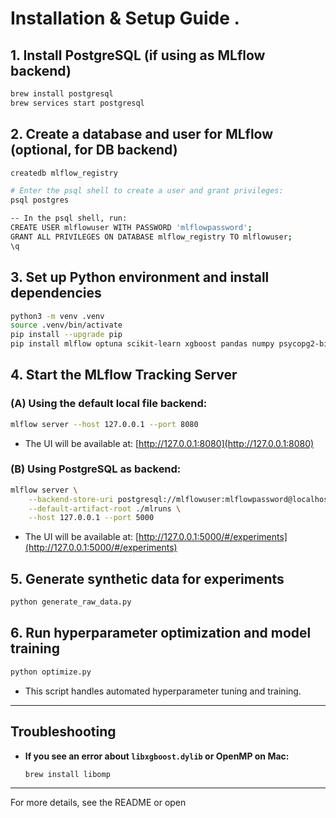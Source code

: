 # Installation & Setup Guide .

## 1. Install PostgreSQL (if using as MLflow backend)
```bash
brew install postgresql
brew services start postgresql
```

## 2. Create a database and user for MLflow (optional, for DB backend)
```bash
createdb mlflow_registry

# Enter the psql shell to create a user and grant privileges:
psql postgres

-- In the psql shell, run:
CREATE USER mlflowuser WITH PASSWORD 'mlflowpassword';
GRANT ALL PRIVILEGES ON DATABASE mlflow_registry TO mlflowuser;
\q
```

## 3. Set up Python environment and install dependencies
```bash
python3 -m venv .venv
source .venv/bin/activate
pip install --upgrade pip
pip install mlflow optuna scikit-learn xgboost pandas numpy psycopg2-binary
```

## 4. Start the MLflow Tracking Server

### (A) Using the default local file backend:
```bash
mlflow server --host 127.0.0.1 --port 8080
```
- The UI will be available at: [http://127.0.0.1:8080](http://127.0.0.1:8080)

### (B) Using PostgreSQL as backend:
```bash
mlflow server \
    --backend-store-uri postgresql://mlflowuser:mlflowpassword@localhost/mlflow_registry \
    --default-artifact-root ./mlruns \
    --host 127.0.0.1 --port 5000
```
- The UI will be available at: [http://127.0.0.1:5000/#/experiments](http://127.0.0.1:5000/#/experiments)

## 5. Generate synthetic data for experiments
```bash
python generate_raw_data.py
```

## 6. Run hyperparameter optimization and model training
```bash
python optimize.py
```
- This script handles automated hyperparameter tuning and training.

---

## Troubleshooting

- **If you see an error about `libxgboost.dylib` or OpenMP on Mac:**
    ```bash
    brew install libomp
    ```

---

For more details, see the README or open

